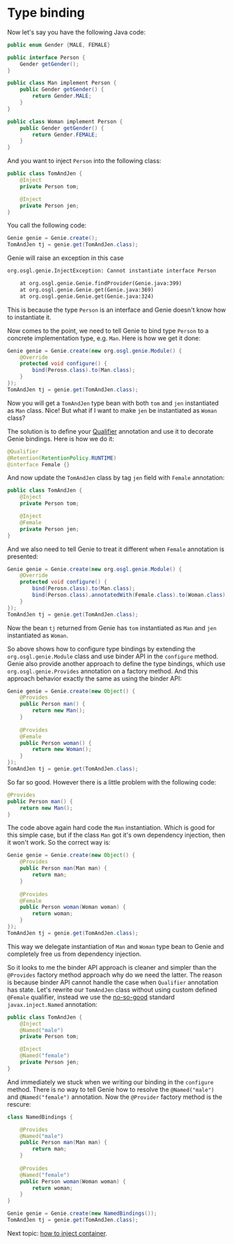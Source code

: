 # Type binding

Now let's say you have the following Java code:

```java
public enum Gender {MALE, FEMALE}

public interface Person {
	Gender getGender();
}

public class Man implement Person {
	public Gender getGender() {
		return Gender.MALE;
	}
}

public class Woman implement Person {
	public Gender getGender() {
		return Gender.FEMALE;
	}
}
```

And you want to inject `Person` into the following class:

```java
public class TomAndJen {
	@Inject 
	private Person tom;

	@Inject
	private Person jen;
}
```

You call the following code:

```java
Genie genie = Genie.create();
TomAndJen tj = genie.get(TomAndJen.class);
```

Genie will raise an exception in this case

```txt
org.osgl.genie.InjectException: Cannot instantiate interface Person

	at org.osgl.genie.Genie.findProvider(Genie.java:399)
	at org.osgl.genie.Genie.get(Genie.java:369)
	at org.osgl.genie.Genie.get(Genie.java:324)
```

This is because the type `Person` is an interface and Genie doesn't know how to instantiate it.

Now comes to the point, we need to tell Genie to bind type `Person` to a concrete implementation type, e.g. `Man`. Here is how we get it done:

```java
Genie genie = Genie.create(new org.osgl.genie.Module() {
	@Override
	protected void configure() {
		bind(Perosn.class).to(Man.class);
	}
});
TomAndJen tj = genie.get(TomAndJen.class);
```

Now you will get a `TomAndJen` type bean with both `tom` and `jen` instantiated as `Man` class. Nice! But what if I want to make `jen` be instantiated as `Woman` class? 

The solution is to define your [Qualifier](http://docs.oracle.com/javaee/6/api/javax/inject/Qualifier.html) annotation and use it to decorate Genie bindings. Here is how we do it:

```java
@Qualifier
@Retention(RetentionPolicy.RUNTIME)
@interface Female {}
```

And now update the `TomAndJen` class by tag `jen` field with `Female` annotation:

```java
public class TomAndJen {
	@Inject 
	private Person tom;

	@Inject
	@Female
	private Person jen;
}
```

And we also need to tell Genie to treat it different when `Female` annotation is presented:

```java
Genie genie = Genie.create(new org.osgl.genie.Module() {
	@Override
	protected void configure() {
		bind(Perosn.class).to(Man.class);
		bind(Person.class).annotatedWith(Female.class).to(Woman.class);
	}
});
TomAndJen tj = genie.get(TomAndJen.class);
```

Now the bean `tj` returned from Genie has `tom` instantiated as `Man` and `jen` instantiated as `Woman`.

So above shows how to configure type bindings by extending the `org.osgl.genie.Module` class and use binder API in the `configure` method. Genie also provide another approach to define the type bindings, which use `org.osgl.genie.Provides` annotation on a factory method. And this approach behavior exactly the same as using the binder API:

```java
Genie genie = Genie.create(new Object() {
	@Provides
	public Person man() {
		return new Man();
	} 
	
	@Provides
	@Female
	public Person woman() {
		return new Woman();
	}
});
TomAndJen tj = genie.get(TomAndJen.class);
```

So far so good. However there is a little problem with the following code:

```java
@Provides
public Person man() {
	return new Man();
}
```

The code above again hard code the `Man` instantiation. Which is good for this simple case, but if the class `Man` got it's own dependency injection, then it won't work. So the correct way is:

```java
Genie genie = Genie.create(new Object() {
	@Provides
	public Person man(Man man) {
		return man;
	} 
	
	@Provides
	@Female
	public Person woman(Woman woman) {
		return woman;
	}
});
TomAndJen tj = genie.get(TomAndJen.class);
```

This way we delegate instantiation of `Man` and `Woman` type bean to Genie and completely free us from dependency injection.

So it looks to me the binder API approach is cleaner and simpler than the `@Provides` factory method approach why do we need the latter. The reason is because binder API cannot handle the case when `Qualifier` annotation has state. Let's rewrite our `TomAndJen` class without using custom defined `@Female` qualifier, instead we use the [no-so-good](https://github.com/google/guice/wiki/BindingAnnotations#user-content-named) standard `javax.inject.Named` annotation:

```java
public class TomAndJen {
	@Inject 
	@Named("male")
	private Person tom;

	@Inject
	@Named("female")
	private Person jen;
}
```

And immediately we stuck when we writing our binding in the `configure` method. There is no way to tell Genie how to resolve the `@Named("male")` and `@Named("female")` annotation. Now the `@Provider` factory method is the rescure:

```java
class NamedBindings {

	@Provides
	@Named("male")
	public Person man(Man man) {
		return man;
	}
	
	@Provides
	@Named("female")
	public Person woman(Woman woman) {
		return woman;
	}
}

Genie genie = Genie.create(new NamedBindings());
TomAndJen tj = genie.get(TomAndJen.class);
```

Next topic: [how to inject container](container.md).


